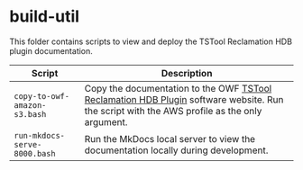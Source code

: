 # build-util #

This folder contains scripts to view and deploy the TSTool Reclamation HDB plugin documentation.

| **Script** | **Description** |
| -- | -- |
| `copy-to-owf-amazon-s3.bash` | Copy the documentation to the OWF [TSTool Reclamation HDB Plugin](https://software.openwaterfoundation.org/tstool-reclamationhdb-plugin/latest/doc-user/) software website. Run the script with the AWS profile as the only argument. |
| `run-mkdocs-serve-8000.bash` | Run the MkDocs local server to view the documentation locally during development. |

